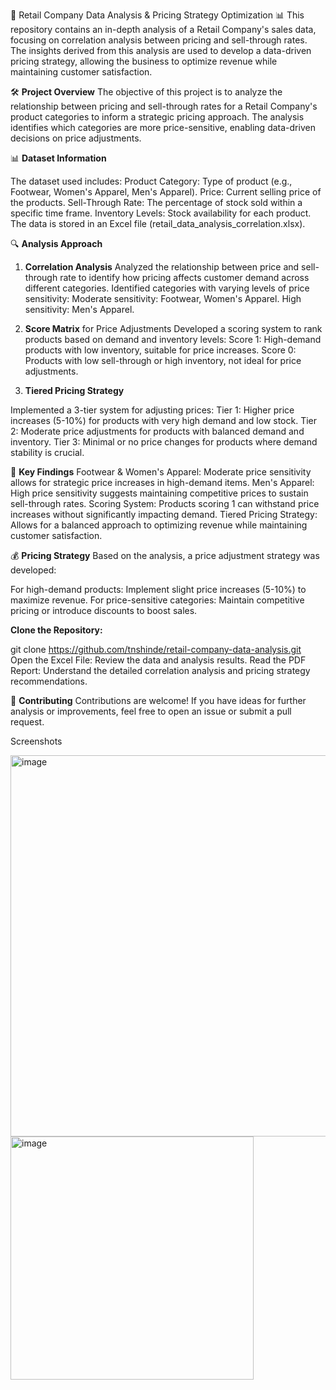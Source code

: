 🛒 Retail Company Data Analysis & Pricing Strategy Optimization 📊
This repository contains an in-depth analysis of a Retail Company's sales data, focusing on correlation analysis between pricing and sell-through rates. The insights derived from this analysis are used to develop a data-driven pricing strategy, allowing the business to optimize revenue while maintaining customer satisfaction.

🛠️ **Project Overview**
The objective of this project is to analyze the relationship between pricing and sell-through rates for a Retail Company's product categories to inform a strategic pricing approach. The analysis identifies which categories are more price-sensitive, enabling data-driven decisions on price adjustments.

📊 **Dataset Information**

The dataset used includes:
Product Category: Type of product (e.g., Footwear, Women's Apparel, Men's Apparel).
Price: Current selling price of the products.
Sell-Through Rate: The percentage of stock sold within a specific time frame.
Inventory Levels: Stock availability for each product.
The data is stored in an Excel file (retail_data_analysis_correlation.xlsx).

🔍 **Analysis Approach**

1. **Correlation Analysis**
Analyzed the relationship between price and sell-through rate to identify how pricing affects customer demand across different categories.
Identified categories with varying levels of price sensitivity:
Moderate sensitivity: Footwear, Women's Apparel.
High sensitivity: Men's Apparel.

3. **Score Matrix** for Price Adjustments
Developed a scoring system to rank products based on demand and inventory levels:
Score 1: High-demand products with low inventory, suitable for price increases.
Score 0: Products with low sell-through or high inventory, not ideal for price adjustments.

5. **Tiered Pricing Strategy**
   
Implemented a 3-tier system for adjusting prices:
Tier 1: Higher price increases (5-10%) for products with very high demand and low stock.
Tier 2: Moderate price adjustments for products with balanced demand and inventory.
Tier 3: Minimal or no price changes for products where demand stability is crucial.

🌟 **Key Findings**
Footwear & Women's Apparel: Moderate price sensitivity allows for strategic price increases in high-demand items.
Men's Apparel: High price sensitivity suggests maintaining competitive prices to sustain sell-through rates.
Scoring System: Products scoring 1 can withstand price increases without significantly impacting demand.
Tiered Pricing Strategy: Allows for a balanced approach to optimizing revenue while maintaining customer satisfaction.

💰 **Pricing Strategy**
Based on the analysis, a price adjustment strategy was developed:

For high-demand products: Implement slight price increases (5-10%) to maximize revenue.
For price-sensitive categories: Maintain competitive pricing or introduce discounts to boost sales.


**Clone the Repository:**

git clone https://github.com/tnshinde/retail-company-data-analysis.git
Open the Excel File: Review the data and analysis results.
Read the PDF Report: Understand the detailed correlation analysis and pricing strategy recommendations.

🤝 **Contributing**
Contributions are welcome! If you have ideas for further analysis or improvements, feel free to open an issue or submit a pull request.


Screenshots

<img width="610" alt="image" src="https://github.com/user-attachments/assets/c4203131-8a3f-4085-8fd0-8629becf132f">

<img width="389" alt="image" src="https://github.com/user-attachments/assets/8848af44-4e74-4d9b-86f4-1d4edf183bea">
